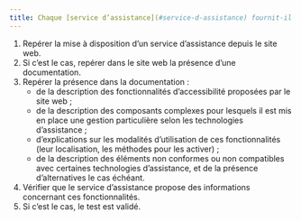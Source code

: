```yaml
---
title: Chaque [service d’assistance](#service-d-assistance) fournit-il des informations relatives aux [fonctionnalités d’accessibilité](#fonctionnalite-d-accessibilite) et à la compatibilité avec l’accessibilité, décrites dans la [documentation](#documentation) du site web ?
---
```


1. Repérer la mise à disposition d’un service d’assistance depuis le site web.
2. Si c’est le cas, repérer dans le site web la présence d’une documentation.
3. Repérer la présence dans la documentation : 
	- de la description des fonctionnalités d’accessibilité proposées par le site web ;
	- de la description des composants complexes pour lesquels il est mis en place une gestion particulière selon les technologies d’assistance ;
	- d’explications sur les modalités d’utilisation de ces fonctionnalités (leur localisation, les méthodes pour les activer) ;
	- de la description des éléments non conformes ou non compatibles avec certaines technologies d’assistance, et de la présence d’alternatives le cas échéant.
4. Vérifier que le service d’assistance propose des informations concernant ces fonctionnalités.
5. Si c’est le cas, le test est validé.